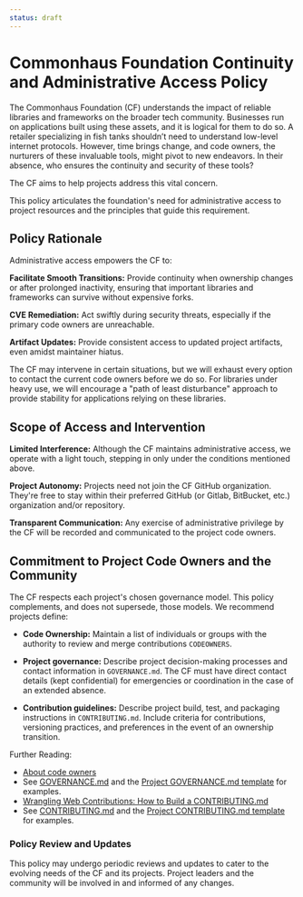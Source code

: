 ```yaml
---
status: draft
---
```

# Commonhaus Foundation Continuity and Administrative Access Policy

The Commonhaus Foundation (CF) understands the impact of reliable libraries and frameworks on the broader tech community. Businesses run on applications built using these assets, and it is logical for them to do so. A retailer specializing in fish tanks shouldn’t need to understand low-level internet protocols. However, time brings change, and code owners, the nurturers of these invaluable tools, might pivot to new endeavors. In their absence, who ensures the continuity and security of these tools?

The CF aims to help projects address this vital concern. 

This policy articulates the foundation's need for administrative access to project resources and the principles that guide this requirement.

[GOVERNANCE.md]: ../GOVERNANCE.md
[GOV-TPL]: ../templates/GOVERNANCE.md
[CONTRIBUTING.md]: ../CONTRIBUTING.md
[CONTRIB-TPL]: ../templates/CONTRIBUTING.md

## Policy Rationale

Administrative access empowers the CF to:

**Facilitate Smooth Transitions:** Provide continuity when ownership changes or after prolonged inactivity, ensuring that important libraries and frameworks can survive without expensive forks.

**CVE Remediation:** Act swiftly during security threats, especially if the primary code owners are unreachable.

**Artifact Updates:** Provide consistent access to updated project artifacts, even amidst maintainer hiatus.

The CF may intervene in certain situations, but we will exhaust every option to contact the current code owners before we do so.
For libraries under heavy use, we will encourage a "path of least disturbance" approach to provide stability for applications relying on these libraries. 

## Scope of Access and Intervention

**Limited Interference:** Although the CF maintains administrative access, we operate with a light touch, stepping in only under the conditions mentioned above.

**Project Autonomy:** Projects need not join the CF GitHub organization. They're free to stay within their preferred GitHub (or Gitlab, BitBucket, etc.) organization and/or repository.

**Transparent Communication:** Any exercise of administrative privilege by the CF will be recorded and communicated to the project code owners.

## Commitment to Project Code Owners and the Community

The CF respects each project's chosen governance model. This policy complements, and does not supersede, those models. We recommend projects define:

- **Code Ownership:** Maintain a list of individuals or groups with the authority to review and merge contributions `CODEOWNERS`.

- **Project governance:** Describe project decision-making processes and contact information in `GOVERNANCE.md`. The CF must have direct contact details (kept confidential) for emergencies or coordination in the case of an extended absence.

- **Contribution guidelines:** Describe project build, test, and packaging instructions in `CONTRIBUTING.md`. Include criteria for contributions, versioning practices, and preferences in the event of an ownership transition.

Further Reading: 
- [About code owners](https://docs.github.com/en/repositories/managing-your-repositorys-settings-and-features/customizing-your-repository/about-code-owners)
- See [GOVERNANCE.md][] and the [Project GOVERNANCE.md template][GOV-TPL] for examples.
- [Wrangling Web Contributions: How to Build a CONTRIBUTING.md](https://mozillascience.github.io/working-open-workshop/contributing/)
- See [CONTRIBUTING.md][] and the [Project CONTRIBUTING.md template][CONTRIB-TPL] for examples.

### Policy Review and Updates

This policy may undergo periodic reviews and updates to cater to the evolving needs of the CF and its projects. Project leaders and the community will be involved in and informed of any changes.
